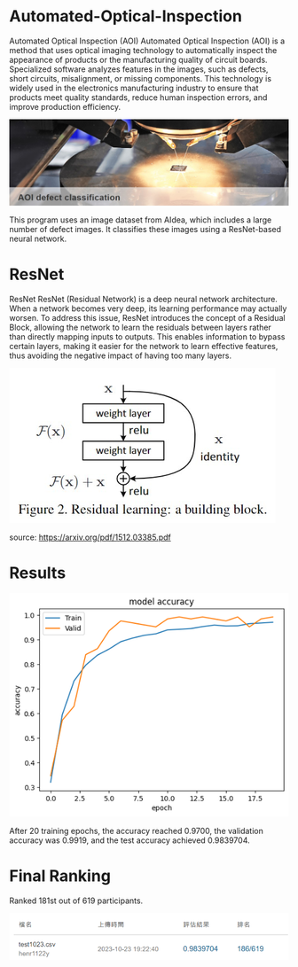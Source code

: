 # Automated-Optical-Inspection

Automated Optical Inspection (AOI) Automated Optical Inspection (AOI) is a method that uses optical imaging technology to automatically inspect the appearance of products or the manufacturing quality of circuit boards. Specialized software analyzes features in the images, such as defects, short circuits, misalignment, or missing components. This technology is widely used in the electronics manufacturing industry to ensure that products meet quality standards, reduce human inspection errors, and improve production efficiency.

<img src="AOI.jpg">

This program uses an image dataset from AIdea, which includes a large number of defect images. It classifies these images using a ResNet-based neural network.

# ResNet

ResNet ResNet (Residual Network) is a deep neural network architecture. When a network becomes very deep, its learning performance may actually worsen. To address this issue, ResNet introduces the concept of a Residual Block, allowing the network to learn the residuals between layers rather than directly mapping inputs to outputs. This enables information to bypass certain layers, making it easier for the network to learn effective features, thus avoiding the negative impact of having too many layers.

<img src="ResNet_structure.jpg">

source: https://arxiv.org/pdf/1512.03385.pdf

# Results

<img src="AOI 瑕疵分類_結果.png">

After 20 training epochs, the accuracy reached 0.9700, the validation accuracy was 0.9919, and the test accuracy achieved 0.9839704.

# Final Ranking

Ranked 181st out of 619 participants.

<img src="AOI 瑕疵分類.png">
